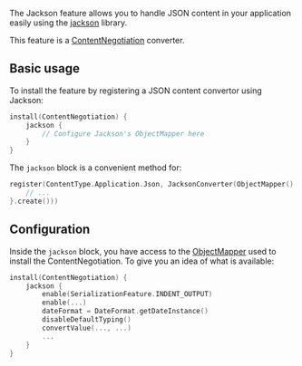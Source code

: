 [//]: # (title: Jackson)
[//]: # (caption: JSON support using Jackson)
[//]: # (category: servers)
[//]: # (feature: feature)
[//]: # (artifact: io.ktor)
[//]: # (class: io.ktor.jackson.JacksonConverter)
[//]: # (redirect_from: redirect_from)
[//]: # (- /features/jackson.html: - /features/jackson.html)
[//]: # (- /features/content-negotiation/jackson.html: - /features/content-negotiation/jackson.html)
[//]: # (ktor_version_review: 1.0.0)

The Jackson feature allows you to handle JSON content in your application easily using
the [jackson](https://github.com/FasterXML/jackson) library.

This feature is a [ContentNegotiation](/servers/features/content-negotiation.html) converter.



## Basic usage

To install the feature by registering a JSON content convertor using Jackson:

```kotlin
install(ContentNegotiation) {
    jackson {
        // Configure Jackson's ObjectMapper here
    }
}
```

The `jackson` block is a convenient method for:

```kotlin
register(ContentType.Application.Json, JacksonConverter(ObjectMapper().apply {
    // ...
}.create()))
```

## Configuration

Inside the `jackson` block, you have access to the [ObjectMapper](https://fasterxml.github.io/jackson-databind/javadoc/2.9/com/fasterxml/jackson/databind/ObjectMapper.html)
used to install the ContentNegotiation. To give you an idea of what is available:

```kotlin
install(ContentNegotiation) {
    jackson {
        enable(SerializationFeature.INDENT_OUTPUT)
        enable(...)
        dateFormat = DateFormat.getDateInstance()
        disableDefaultTyping()
        convertValue(..., ...)
        ...
    }
}
```